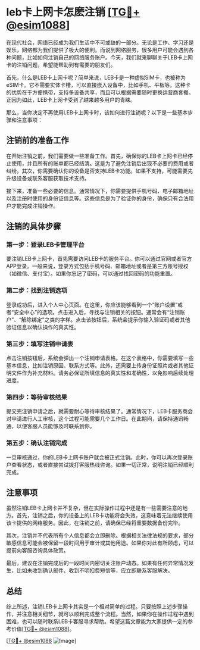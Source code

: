 # leb卡上网卡怎麽注销 [[TG💪+ @esim1088](https://t.me/s/esim1088)]

在现代社会，网络已经成为我们生活中不可或缺的一部分。无论是工作、学习还是娱乐，网络都为我们提供了极大的便利。而说到网络服务，很多用户可能会遇到各种问题，比如如何注销自己的网络服务账户。今天，我们就来聊聊关于LEB卡上网卡的注销问题，希望能帮助到有需要的朋友们。

首先，什么是LEB卡上网卡呢？简单来说，LEB卡是一种虚拟SIM卡，也被称为eSIM卡。它不需要实体卡槽，可以直接嵌入设备中，比如手机、平板等。这种卡的优势在于方便携带，支持多设备共享，而且可以根据需要随时更换运营商套餐。正因为如此，LEB卡上网卡受到了越来越多用户的青睐。

那么，当你决定不再使用LEB卡上网卡时，该如何进行注销呢？以下是一些基本步骤和注意事项：

## 注销前的准备工作

在开始注销之前，我们需要做一些准备工作。首先，确保你的LEB卡上网卡已经停止使用，并且所有的账单都已经结清。这是为了避免注销后出现不必要的费用或者纠纷。其次，你需要确认你的设备是否支持LEB卡功能。如果不支持，可能需要先升级设备或联系客服获取技术支持。

接下来，准备一些必要的信息。通常情况下，你需要提供手机号码、电子邮箱地址以及注册时使用的身份证信息等。这些信息是为了验证你的身份，确保只有合法用户才能完成注销操作。

## 注销的具体步骤

### 第一步：登录LEB卡管理平台

要注销LEB卡上网卡，首先需要访问LEB卡的服务平台。你可以通过官网或者官方APP登录。一般来说，登录方式包括手机号码、邮箱地址或者是第三方账号授权（如微信、支付宝）。如果你忘记了密码，可以通过找回密码的功能重置。

### 第二步：找到注销选项

登录成功后，进入个人中心页面。在这里，你应该能够看到一个“账户设置”或者“安全中心”的选项。点击进入后，寻找与注销相关的按钮。通常会有“注销账户”、“解除绑定”之类的字样。点击该按钮后，系统会提示你输入验证码或者其他验证信息以确认操作的真实性。

### 第三步：填写注销申请表

点击注销按钮后，系统会弹出一个注销申请表格。在这个表格中，你需要填写一些基本信息，比如注销原因、联系方式等。此外，还需要上传身份证照片或者其他证明文件作为补充材料。请务必保证所填信息的真实性和准确性，以免影响后续处理进度。

### 第四步：等待审核结果

提交完注销申请之后，就需要耐心等待审核结果了。通常情况下，LEB卡服务商会对申请进行人工审核，这个过程可能需要几个工作日。在此期间，请保持通讯畅通，以便客服人员能够及时联系到你。

### 第五步：确认注销完成

一旦审核通过，你的LEB卡上网卡账户就会被正式注销。此时，你可以再次登录账户查看状态，或者直接尝试拨打客服热线咨询。如果一切正常，说明注销已经顺利完成。

## 注意事项

虽然注销LEB卡上网卡并不复杂，但在实际操作过程中还是有一些需要注意的地方。首先，注销之后，你的设备上的LEB卡功能将会失效，这意味着无法继续使用该卡提供的网络服务。因此，在注销之前，请确保已经将重要数据备份完毕。

其次，注销并不代表所有个人信息都会立即删除。根据相关法律法规的要求，部分敏感信息可能会被保留一段时间用于审计或其他用途。如果你对此有所顾虑，可以提前向客服咨询具体政策。

最后，建议在注销完成后的一段时间内密切关注账户动态。如果有任何异常情况发生，比如未收到确认邮件、收到不明扣费短信等，应立即联系客服解决。

## 总结

综上所述，注销LEB卡上网卡其实是一个相对简单的过程。只要按照上述步骤操作，并注意相关细节，就可以顺利完成整个流程。当然，如果你在操作过程中遇到困难，也可以随时联系LEB卡客服寻求帮助。希望这篇文章能为大家提供一定的参考价值[[TG💪+ @esim1088](https://t.me/s/esim1088)]。

[[TG💪+ @esim1088](https://t.me/s/esim1088) ![Image](https://i.postimg.cc/4NQfJmqS/Snipaste-2025-05-13-00-14-12.png)]